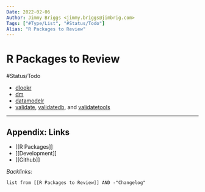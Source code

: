 ```yaml
---
Date: 2022-02-06
Author: Jimmy Briggs <jimmy.briggs@jimbrig.com>
Tags: ["#Type/List", "#Status/Todo"]
Alias: "R Packages to Review"
---
```


# R Packages to Review

#Status/Todo 

- [dlookr](https://github.com/choonghyunryu/dlookr)
- [dm](https://github.com/cynkra/dm)
- [datamodelr](https://github.com/bergant/datamodelr)
- [validate](https://github.com/data-cleaning/validate), [validatedb](https://github.com/data-cleaning/validatedb), and [validatetools](https://github.com/data-cleaning/validatetools)


***

## Appendix: Links

- [[R Packages]]
- [[Development]]
- [[Github]] 

*Backlinks:*

```dataview
list from [[R Packages to Review]] AND -"Changelog"
```